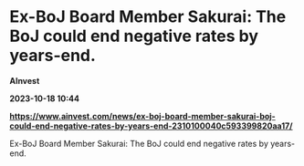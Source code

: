 # Ex-BoJ Board Member Sakurai: The BoJ could end negative rates by years-end.
**AInvest**

**2023-10-18 10:44**

**https://www.ainvest.com/news/ex-boj-board-member-sakurai-boj-could-end-negative-rates-by-years-end-2310100040c593399820aa17/**

Ex-BoJ Board Member Sakurai: The BoJ could end negative rates by years-end.